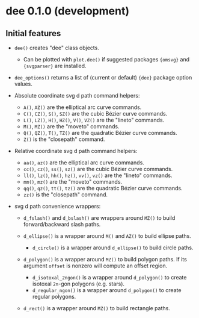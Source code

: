 dee 0.1.0 (development)
=======================

Initial features
----------------

* `dee()` creates "dee" class objects.

  + Can be plotted with `plot.dee()` if suggested packages `{omsvg}` and `{svgparser}` are installed.

* `dee_options()` returns a list of (current or default) `{dee}` package option values.
* Absolute coordinate svg d path command helpers:

  + `A()`, `AZ()` are the elliptical arc curve commands.
  + `C()`, `CZ()`, `S()`, `SZ()` are the cubic Bézier curve commands.
  + `L()`, `LZ()`, `H()`, `HZ()`, `V()`, `VZ()` are the "lineto" commands.
  + `M()`, `MZ()` are the "moveto" commands.
  + `Q()`, `QZ()`, `T()`, `TZ()` are the quadratic Bézier curve commands.
  + `Z()` is the "closepath" command.

* Relative coordinate svg d path command helpers:

  + `aa()`, `az()` are the elliptical arc curve commands.
  + `cc()`, `cz()`, `ss()`, `sz()` are the cubic Bézier curve commands.
  + `ll()`, `lz()`, `hh()`, `hz()`, `vv()`, `vz()` are the "lineto" commands.
  + `mm()`, `mz()` are the "moveto" commands.
  + `qq()`, `qz()`, `tt()`, `tz()` are the quadratic Bézier curve commands.
  + `zz()` is the "closepath" command.

* svg d path convenience wrappers:

  + `d_fslash()` and `d_bslash()` are wrappers around `MZ()` to build
    forward/backward slash paths.
  + `d_ellipse()` is a wrapper around `M()` and `AZ()` to build ellipse paths.

    + `d_circle()` is a wrapper around `d_ellipse()` to build circle paths.

  + `d_polygon()` is a wrapper around `MZ()` to build polygon paths.
    If its argument `offset` is nonzero will compute an offset region.

    + `d_isotoxal_2ngon()` is a wrapper around `d_polygon()` to create isotoxal `2n`-gon polygons (e.g. stars).
    + `d_regular_ngon()` is a wrapper around `d_polygon()` to create regular polygons.

  + `d_rect()` is a wrapper around `MZ()` to build rectangle paths.
